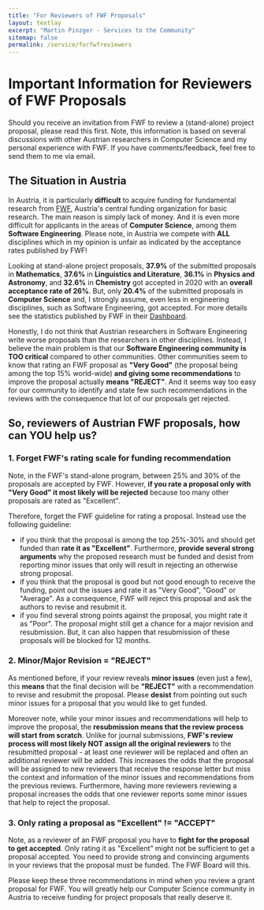 ```yaml
---
title: "For Reviewers of FWF Proposals"
layout: textlay
excerpt: "Martin Pinzger - Services to the Community"
sitemap: false
permalink: /service/forfwfreviewers
---
```


# Important Information for Reviewers of FWF Proposals
Should you receive an invitation from FWF to review a (stand-alone) project proposal, please read this first. Note, this information is based on several discussions with other Austrian researchers in Computer Science and my personal experience with FWF. If you have comments/feedback, feel free to send them to me via email.

## The Situation in Austria
In Austria, it is particularly **difficult** to acquire funding for fundamental research from [FWF](https://www.fwf.ac.at/en/), Austria's central funding organization for basic research. The main reason is simply lack of money. And it is even more difficult for applicants in the areas of **Computer Science**, among them **Software Engineering**. Please note, in Austria we compete with **ALL** disciplines which in my opinion is unfair as indicated by the acceptance rates published by FWF!

Looking at stand-alone project proposals, **37.9%** of the submitted proposals in **Mathematics**, **37.6%** in **Linguistics and Literature**, **36.1%** in **Physics and Astronomy**, and **32.6%** in **Chemistry** got accepted in 2020 with an **overall acceptance rate of 26%**. But, only **20.4%** of the submitted proposals in **Computer Science** and, I strongly assume, even less in engineering disciplines, such as Software Engineering, got accepted. For more details see the statistics published by FWF in their [Dashboard](http://dashboard.fwf.ac.at/en/).

Honestly, I do not think that Austrian researchers in Software Engineering write worse proposals than the researchers in other disciplines. Instead, I believe the main problem is that our **Software Engineering community is TOO critical** compared to other communities. Other communities seem to know that rating an FWF proposal as **"Very Good"** (the proposal being among the top 15% world-wide) **and giving some recommendations** to improve the proposal actually **means "REJECT"**. And it seems way too easy for our community to identify and state few such recommendations in the reviews with the consequence that lot of our proposals get rejected.

## So, reviewers of Austrian FWF proposals, how can YOU help us?

### 1. Forget FWF's rating scale for funding recommendation
Note, in the FWF's stand-alone program, between 25% and 30% of the proposals are accepted by FWF. However, **if you rate a proposal only with "Very Good" it most likely will be rejected** because too many other proposals are rated as "Excellent". 

Therefore, forget the FWF guideline for rating a proposal. Instead use the following guideline: 
* if you think that the proposal is among the top 25%-30% and should get funded than **rate it as "Excellent"**. Furthermore, **provide several strong arguments** why the proposed research must be funded and desist from reporting minor issues that only will result in rejecting an otherwise strong proposal.
* if you think that the proposal is good but not good enough to receive the funding, point out the issues and rate it as "Very Good", "Good" or "Average". As a consequence, FWF will reject this proposal and ask the authors to revise and resubmit it. 
* if you find several strong points against the proposal, you might rate it as "Poor". The proposal might still get a chance for a major revision and resubmission. But, it can also happen that resubmission of these proposals will be blocked for 12 months.

### 2. Minor/Major Revision = "REJECT"
As mentioned before, if your review reveals **minor issues** (even just a few), this **means** that the final decision will be **"REJECT"** with a recommendation to revise and resubmit the proposal. Please **desist** from pointing out such minor issues for a proposal that you would like to get funded. 

Moreover note, while your minor issues and recommendations will help to improve the proposal, the **resubmission means that the review process will start from scratch**. Unlike for journal submissions, **FWF's review process will most likely NOT assign all the original reviewers** to the resubmitted proposal - at least one reviewer will be replaced and often an additional reviewer will be added. This increases the odds that the proposal will be assigned to new reviewers that receive the response letter but miss the context and information of the minor issues and recommendations from the previous reviews. Furthermore, having more reviewers reviewing a proposal increases the odds that one reviewer reports some minor issues that help to reject the proposal. 

### 3. Only rating a proposal as "Excellent" != "ACCEPT"
Note, as a reviewer of an FWF proposal you have to **fight for the proposal to get accepted**. Only rating it as "Excellent" might not be sufficient to get a proposal accepted. You need to provide strong and convincing arguments in your reviews that the proposal must be funded. The FWF Board will this. 

Please keep these three recommendations in mind when you review a grant proposal for FWF. You will greatly help our Computer Science community in Austria to receive funding for project proposals that really deserve it.
